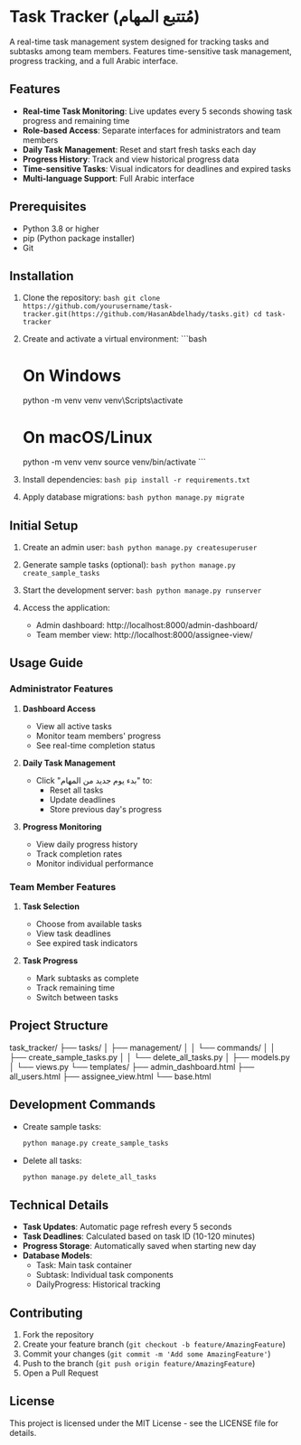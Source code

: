 # Task Tracker (مُتتبع المهام)

A real-time task management system designed for tracking tasks and subtasks among team members. Features time-sensitive task management, progress tracking, and a full Arabic interface.

## Features

- **Real-time Task Monitoring**: Live updates every 5 seconds showing task progress and remaining time
- **Role-based Access**: Separate interfaces for administrators and team members
- **Daily Task Management**: Reset and start fresh tasks each day
- **Progress History**: Track and view historical progress data
- **Time-sensitive Tasks**: Visual indicators for deadlines and expired tasks
- **Multi-language Support**: Full Arabic interface

## Prerequisites

- Python 3.8 or higher
- pip (Python package installer)
- Git

## Installation

1. Clone the repository: `bash
git clone https://github.com/yourusername/task-tracker.git(https://github.com/HasanAbdelhady/tasks.git)
cd task-tracker   `

2. Create and activate a virtual environment: ```bash

   # On Windows

   python -m venv venv
   venv\Scripts\activate

   # On macOS/Linux

   python -m venv venv
   source venv/bin/activate ```

3. Install dependencies: `bash
pip install -r requirements.txt   `

4. Apply database migrations: `bash
python manage.py migrate   `

## Initial Setup

1. Create an admin user: `bash
python manage.py createsuperuser   `

2. Generate sample tasks (optional): `bash
python manage.py create_sample_tasks   `

3. Start the development server: `bash
python manage.py runserver   `

4. Access the application:
   - Admin dashboard: http://localhost:8000/admin-dashboard/
   - Team member view: http://localhost:8000/assignee-view/

## Usage Guide

### Administrator Features

1. **Dashboard Access**

   - View all active tasks
   - Monitor team members' progress
   - See real-time completion status

2. **Daily Task Management**

   - Click "بدء يوم جديد من المهام" to:
     - Reset all tasks
     - Update deadlines
     - Store previous day's progress

3. **Progress Monitoring**
   - View daily progress history
   - Track completion rates
   - Monitor individual performance

### Team Member Features

1. **Task Selection**

   - Choose from available tasks
   - View task deadlines
   - See expired task indicators

2. **Task Progress**
   - Mark subtasks as complete
   - Track remaining time
   - Switch between tasks

## Project Structure

task_tracker/
├── tasks/
│ ├── management/
│ │ └── commands/
│ │ ├── create_sample_tasks.py
│ │ └── delete_all_tasks.py
│ ├── models.py
│ └── views.py
└── templates/
├── admin_dashboard.html
├── all_users.html
├── assignee_view.html
└── base.html

## Development Commands

- Create sample tasks:

  ```bash
  python manage.py create_sample_tasks
  ```

- Delete all tasks:
  ```bash
  python manage.py delete_all_tasks
  ```

## Technical Details

- **Task Updates**: Automatic page refresh every 5 seconds
- **Task Deadlines**: Calculated based on task ID (10-120 minutes)
- **Progress Storage**: Automatically saved when starting new day
- **Database Models**:
  - Task: Main task container
  - Subtask: Individual task components
  - DailyProgress: Historical tracking

## Contributing

1. Fork the repository
2. Create your feature branch (`git checkout -b feature/AmazingFeature`)
3. Commit your changes (`git commit -m 'Add some AmazingFeature'`)
4. Push to the branch (`git push origin feature/AmazingFeature`)
5. Open a Pull Request

## License

This project is licensed under the MIT License - see the LICENSE file for details.

